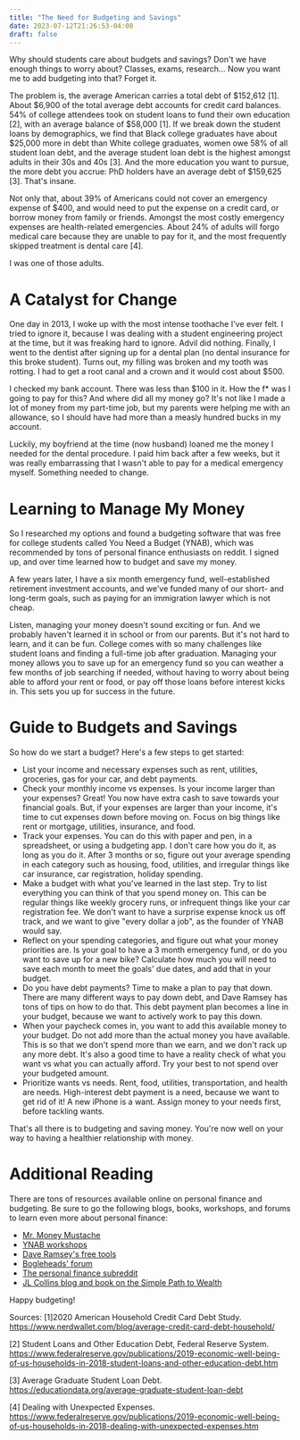```yaml
---
title: "The Need for Budgeting and Savings"
date: 2023-07-12T21:26:53-04:00
draft: false
---
```


Why should students care about budgets and savings? Don't we have enough things to worry about? Classes, exams, research... Now you want me to add budgeting into that? Forget it.

The problem is, the average American carries a total debt of $152,612 [1]. About $6,900 of the total average debt accounts for credit card balances. 54% of college attendees took on student loans to fund their own education [2], with an average balance of $58,000 [1]. If we break down the student loans by demographics, we find that Black college graduates have about $25,000 more in debt than White college graduates, women owe 58% of all student loan debt, and the average student loan debt is the highest amongst adults in their 30s and 40s [3]. And the more education you want to pursue, the more debt you accrue: PhD holders have an average debt of $159,625 [3]. That's insane.

Not only that, about 39% of Americans could not cover an emergency expense of $400, and would need to put the expense on a credit card, or borrow money from family or friends. Amongst the most costly emergency expenses are health-related emergencies. About 24% of adults will forgo medical care because they are unable to pay for it, and the most frequently skipped treatment is dental care [4]. 

I was one of those adults.

# A Catalyst for Change

One day in 2013, I woke up with the most intense toothache I've ever felt. I tried to ignore it, because I was dealing with a student engineering project at the time, but it was freaking hard to ignore. Advil did nothing. Finally, I went to the dentist after signing up for a dental plan (no dental insurance for this broke student). Turns out, my filling was broken and my tooth was rotting. I had to get a root canal and a crown and it would cost about $500.

I checked my bank account. There was less than $100 in it. How the f* was I going to pay for this? And where did all my money go? It's not like I made a lot of money from my part-time job, but my parents were helping me with an allowance, so I should have had more than a measly hundred bucks in my account.

Luckily, my boyfriend at the time (now husband) loaned me the money I needed for the dental procedure. I paid him back after a few weeks, but it was really embarrassing that I wasn't able to pay for a medical emergency myself. Something needed to change.

# Learning to Manage My Money

So I researched my options and found a budgeting software that was free for college students called You Need a Budget (YNAB), which was recommended by tons of personal finance enthusiasts on reddit. I signed up, and over time learned how to budget and save my money.

A few years later, I have a six month emergency fund, well-established retirement investment accounts, and we've funded many of our short- and long-term goals, such as paying for an immigration lawyer which is not cheap.

Listen, managing your money doesn't sound exciting or fun. And we probably haven't learned it in school or from our parents. But it's not hard to learn, and it can be fun. College comes with so many challenges like student loans and finding a full-time job after graduation. Managing your money allows you to save up for an emergency fund so you can weather a few months of job searching if needed, without having to worry about being able to afford your rent or food, or pay off those loans before interest kicks in. This sets you up for success in the future.

# Guide to Budgets and Savings

So how do we start a budget? Here's a few steps to get started:

* List your income and necessary expenses such as rent, utilities, groceries, gas for your car, and debt payments.
* Check your monthly income vs expenses. Is your income larger than your expenses? Great! You now have extra cash to save towards your financial goals. But, if your expenses are larger than your income, it's time to cut expenses down before moving on. Focus on big things like rent or mortgage, utilities, insurance, and food.
* Track your expenses. You can do this with paper and pen, in a spreadsheet, or using a budgeting app. I don't care how you do it, as long as you do it. After 3 months or so, figure out your average spending in each category such as housing, food, utilities, and irregular things like car insurance, car registration, holiday spending.
* Make a budget with what you've learned in the last step. Try to list everything you can think of that you spend money on. This can be regular things like weekly grocery runs, or infrequent things like your car registration fee. We don't want to have a surprise expense knock us off track, and we want to give "every dollar a job", as the founder of YNAB would say.
* Reflect on your spending categories, and figure out what your money priorities are. Is your goal to have a 3 month emergency fund, or do you want to save up for a new bike? Calculate how much you will need to save each month to meet the goals' due dates, and add that in your budget.
* Do you have debt payments? Time to make a plan to pay that down. There are many different ways to pay down debt, and Dave Ramsey has tons of tips on how to do that. This debt payment plan becomes a line in your budget, because we want to actively work to pay this down.
* When your paycheck comes in, you want to add this available money to your budget. Do not add more than the actual money you have available. This is so that we don't spend more than we earn, and we don't rack up any more debt. It's also a good time to have a reality check of what you want vs what you can actually afford. Try your best to not spend over your budgeted amount.
* Prioritize wants vs needs. Rent, food, utilities, transportation, and health are needs. High-interest debt payment is a need, because we want to get rid of it! A new iPhone is a want. Assign money to your needs first, before tackling wants.

That's all there is to budgeting and saving money. You're now well on your way to having a healthier relationship with money.

# Additional Reading

There are tons of resources available online on personal finance and budgeting. Be sure to go the following blogs, books, workshops, and forums to learn even more about personal finance:

* [Mr. Money Mustache](https://www.mrmoneymustache.com/)
* [YNAB workshops](https://www.youneedabudget.com/free-workshops/)
* [Dave Ramsey's free tools](https://www.ramseysolutions.com/tools#getting-started)
* [Bogleheads' forum](https://bogleheads.org/forum/index.php)
* [The personal finance subreddit](http://reddit.com/r/personalfinance)
* [JL Collins blog and book on the Simple Path to Wealth](https://jlcollinsnh.com/about/)

Happy budgeting!

Sources:
[1]2020 American Household Credit Card Debt Study. https://www.nerdwallet.com/blog/average-credit-card-debt-household/

[2] Student Loans and Other Education Debt, Federal Reserve System. https://www.federalreserve.gov/publications/2019-economic-well-being-of-us-households-in-2018-student-loans-and-other-education-debt.htm

[3] Average Graduate Student Loan Debt. https://educationdata.org/average-graduate-student-loan-debt

[4] Dealing with Unexpected Expenses. https://www.federalreserve.gov/publications/2019-economic-well-being-of-us-households-in-2018-dealing-with-unexpected-expenses.htm


